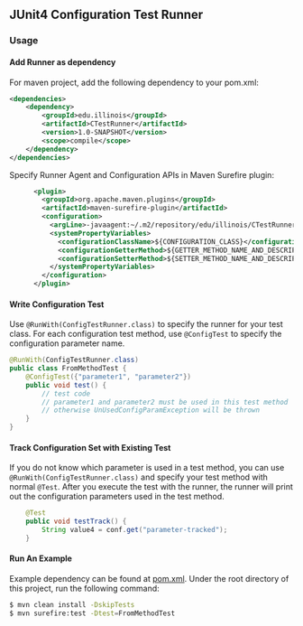## JUnit4 Configuration Test Runner

### Usage

#### Add Runner as dependency 
For maven project, add the following dependency to your pom.xml:
```xml
<dependencies>
    <dependency>
        <groupId>edu.illinois</groupId>
        <artifactId>CTestRunner</artifactId>
        <version>1.0-SNAPSHOT</version>
        <scope>compile</scope>
    </dependency>
</dependencies>
```

Specify Runner Agent and Configuration APIs in Maven Surefire plugin:
```xml
      <plugin>
        <groupId>org.apache.maven.plugins</groupId>
        <artifactId>maven-surefire-plugin</artifactId>
        <configuration>
          <argLine>-javaagent:~/.m2/repository/edu/illinois/CTestRunner/1.0-SNAPSHOT/CTestRunner-1.0-SNAPSHOT.jar</argLine>
          <systemPropertyVariables>
            <configurationClassName>${CONFIGURATION_CLASS}</configurationClassName>
            <configurationGetterMethod>${GETTER_METHOD_NAME_AND_DESCRIPTOR}</configurationGetterMethod>
            <configurationSetterMethod>${SETTER_METHOD_NAME_AND_DESCRIPTOR}</configurationSetterMethod>
          </systemPropertyVariables>
        </configuration>
      </plugin>
```

#### Write Configuration Test
Use `@RunWith(ConfigTestRunner.class)` to specify the runner for your test class.
For each configuration test method, use `@ConfigTest` to specify the configuration parameter name.
```java
@RunWith(ConfigTestRunner.class)
public class FromMethodTest {
    @ConfigTest({"parameter1", "parameter2"})
    public void test() {
        // test code
        // parameter1 and parameter2 must be used in this test method
        // otherwise UnUsedConfigParamException will be thrown
    }
}
```

#### Track Configuration Set with Existing Test
If you do not know which parameter is used in a test method, you can use `@RunWith(ConfigTestRunner.class)` and specify
your test method with normal `@Test`.
After you execute the test with the runner, the runner will print out the configuration parameters used in the test method.
```java
    @Test
    public void testTrack() {
        String value4 = conf.get("parameter-tracked");
    }
```

#### Run An Example
Example dependency can be found at [pom.xml](pom.xml).
Under the root directory of this project, run the following command:
```bash
$ mvn clean install -DskipTests
$ mvn surefire:test -Dtest=FromMethodTest
```